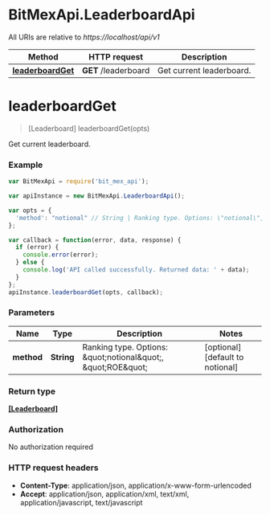 # BitMexApi.LeaderboardApi

All URIs are relative to *https://localhost/api/v1*

Method | HTTP request | Description
------------- | ------------- | -------------
[**leaderboardGet**](LeaderboardApi.md#leaderboardGet) | **GET** /leaderboard | Get current leaderboard.


<a name="leaderboardGet"></a>
# **leaderboardGet**
> [Leaderboard] leaderboardGet(opts)

Get current leaderboard.

### Example
```javascript
var BitMexApi = require('bit_mex_api');

var apiInstance = new BitMexApi.LeaderboardApi();

var opts = { 
  'method': "notional" // String | Ranking type. Options: \"notional\", \"ROE\"
};

var callback = function(error, data, response) {
  if (error) {
    console.error(error);
  } else {
    console.log('API called successfully. Returned data: ' + data);
  }
};
apiInstance.leaderboardGet(opts, callback);
```

### Parameters

Name | Type | Description  | Notes
------------- | ------------- | ------------- | -------------
 **method** | **String**| Ranking type. Options: \&quot;notional\&quot;, \&quot;ROE\&quot; | [optional] [default to notional]

### Return type

[**[Leaderboard]**](Leaderboard.md)

### Authorization

No authorization required

### HTTP request headers

 - **Content-Type**: application/json, application/x-www-form-urlencoded
 - **Accept**: application/json, application/xml, text/xml, application/javascript, text/javascript

